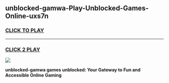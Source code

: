 
## unblocked-gamwa-Play-Unblocked-Games-Online-uxs7n
<h3>
<a href="https://premium76.site?title=unblocked-gamwa&ref=25A">CLICK TO PLAY</a></h3>
<hr>

<h3>
<a href="https://premium76.site?title=unblocked-gamwa&ref=25A">CLICK 2 PLAY</a>
  
</h3>

<a href="https://premium76.site?title=unblocked-gamwa&ref=25A"><img src="https://clearcache.store/games.png"></a>


**unblocked-gamwa games unblocked: Your Gateway to Fun and Accessible Online Gaming**
